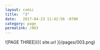 ```yaml
---
layout: comic
title:  "3"
date:   2017-04-23 11:42:56 -0700
category: page
permalink: /003
---
```

![PAGE THREE]({{ site.url }}/pages/003.png)

